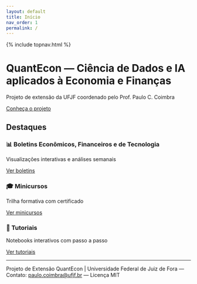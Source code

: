 ```yaml
---
layout: default
title: Início
nav_order: 1
permalink: /
---
```


{% include topnav.html %}

<div class="qe-hero">
  <h1>QuantEcon — Ciência de Dados e IA aplicados à Economia e Finanças</h1>
  <p>Projeto de extensão da UFJF coordenado pelo Prof. Paulo C. Coimbra</p>
  <p><a class="btn btn-primary" href="{{ '/sobre/' | relative_url }}">Conheça o projeto</a></p>
</div>

## Destaques

<div class="qe-cards">
  <div class="qe-card">
    <h3>📊 Boletins Econômicos, Financeiros e de Tecnologia</h3>
    <p>Visualizações interativas e análises semanais</p>
    <p><a class="btn" href="{{ '/produtos/boletins/' | relative_url }}">Ver boletins</a></p>
  </div>
  <div class="qe-card">
    <h3>🎓 Minicursos</h3>
    <p>Trilha formativa com certificado</p>
    <p><a class="btn" href="{{ '/produtos/minicursos/' | relative_url }}">Ver minicursos</a></p>
  </div>
  <div class="qe-card">
    <h3>🧪 Tutoriais</h3>
    <p>Notebooks interativos com passo a passo</p>
    <p><a class="btn" href="{{ '/produtos/tutoriais/' | relative_url }}">Ver tutoriais</a></p>
  </div>
</div>

---

<p class="qe-footer">
  Projeto de Extensão QuantEcon | Universidade Federal de Juiz de Fora — 
  Contato: <a href="mailto:paulo.coimbra@ufjf.br">paulo.coimbra@ufjf.br</a> — Licença MIT
</p>
